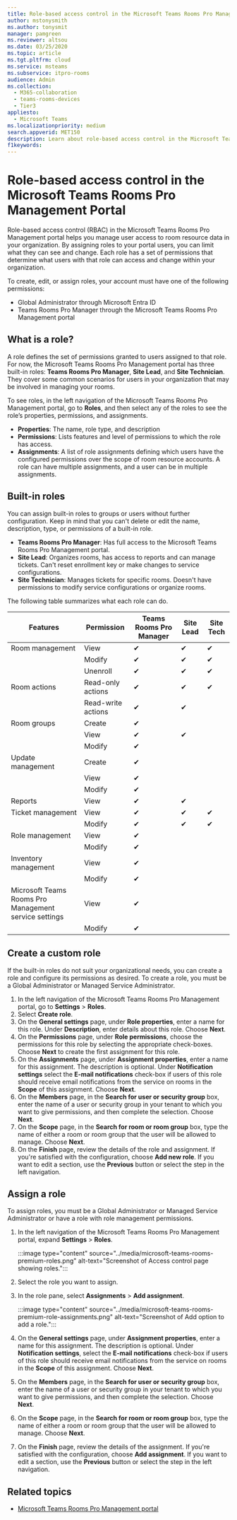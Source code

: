 ```yaml
---
title: Role-based access control in the Microsoft Teams Rooms Pro Management Portal
author: mstonysmith
ms.author: tonysmit
manager: pamgreen
ms.reviewer: altsou
ms.date: 03/25/2020
ms.topic: article
ms.tgt.pltfrm: cloud
ms.service: msteams
ms.subservice: itpro-rooms
audience: Admin
ms.collection: 
  - M365-collaboration
  - teams-rooms-devices
  - Tier3
appliesto: 
  - Microsoft Teams
ms.localizationpriority: medium
search.appverid: MET150
description: Learn about role-based access control in the Microsoft Teams Rooms Pro Management Portal.
f1keywords: 
---
```


# Role-based access control in the Microsoft Teams Rooms Pro Management Portal

Role-based access control (RBAC) in the Microsoft Teams Rooms Pro Management portal helps you manage user access to room resource data in your organization. By assigning roles to your portal users, you can limit what they can see and change. Each role has a set of permissions that determine what users with that role can access and change within your organization.

To create, edit, or assign roles, your account must have one of the following permissions:

- Global Administrator through Microsoft Entra ID
- Teams Rooms Pro Manager through the Microsoft Teams Rooms Pro Management portal

## What is a role?

A role defines the set of permissions granted to users assigned to that role. For now, the Microsoft Teams Rooms Pro Management portal has three built-in roles: **Teams Rooms Pro Manager**, **Site Lead**, and **Site Technician**. They cover some common scenarios for users in your organization that may be involved in managing your rooms.

To see roles, in the left navigation of the Microsoft Teams Rooms Pro Management portal, go to **Roles**, and then select any of the roles to see the role’s properties, permissions, and assignments.  

- **Properties**: The name, role type, and description
- **Permissions**: Lists features and level of permissions to which the role has access.
- **Assignments**: A list of role assignments defining which users have the configured permissions over the scope of room resource accounts. A role can have multiple assignments, and a user can be in multiple assignments.

## Built-in roles

You can assign built-in roles to groups or users without further configuration. Keep in mind that you can't delete or edit the name, description, type, or permissions of a built-in role.

- **Teams Rooms Pro Manager**: Has full access to the Microsoft Teams Rooms Pro Management portal.
- **Site Lead**: Organizes rooms, has access to reports and can manage tickets. Can't reset enrollment key or make changes to service configurations.  
- **Site Technician**: Manages tickets for specific rooms. Doesn't have permissions to modify service configurations or organize rooms.

The following table summarizes what each role can do.

|Features |Permission |Teams Rooms Pro Manager  |Site Lead  |Site Tech  |
|---------|---------|---------|---------|---------|
|Room management     |View        |&#10004;           |&#10004;           |&#10004;  |
|    |Modify         |&#10004;           |&#10004;           |&#10004; |
|    |Unenroll         |&#10004;           |&#10004;           |&#10004; |
|Room actions    |Read-only actions         |&#10004;           |&#10004;           |&#10004;  |
|    |Read-write actions         |&#10004;           |&#10004;         ||
|Room groups   |Create         |&#10004;           |           ||
|    |View       |&#10004;          |&#10004;           ||
|    |Modify         |&#10004;           |           ||
|Update management    |Create         |&#10004;           |           ||
|    |View         |&#10004;           |           ||
|    |Modify         |&#10004;           |           ||
|Reports   |View        |&#10004;           |&#10004;           ||
|Ticket management   |View         |&#10004;           |&#10004;           |&#10004;  |
|    |Modify        |&#10004;           |&#10004;           |&#10004;  |
|Role management    |View         |&#10004;           |         ||
|    |Modify         |&#10004;           |         ||
|Inventory management    |View         |&#10004;           |         ||
|    |Modify         |&#10004;           |         ||
|Microsoft Teams Rooms Pro Management service settings    |View         |&#10004;           |         ||
|    |Modify        |&#10004;           |         ||
## Create a custom role

If the built-in roles do not suit your organizational needs, you can create a role and configure its permissions as desired. To create a role, you must be a Global Administrator or Managed Service Administrator. 

1. In the left navigation of the Microsoft Teams Rooms Pro Management portal, go to **Settings** > **Roles**.
2. Select **Create role**.
3. On the **General settings** page, under **Role properties**, enter a name for this role. Under **Description**, enter details about this role. Choose **Next**.
4. On the **Permissions** page, under **Role permissions**, choose the permissions for this role by selecting the appropriate check-boxes. Choose **Next** to create the first assignment for this role.
5. On the **Assignments** page, under **Assignment properties**, enter a name for this assignment. The description is optional. Under **Notification settings** select the **E-mail notifications** check-box if users of this role should receive email notifications from the service on rooms in the **Scope** of this assignment. Choose **Next**.
6. On the **Members** page, in the **Search for user or security group** box, enter the name of a user or security group in your tenant to which you want to give permissions, and then complete the selection. Choose **Next**. 
7. On the **Scope** page, in the **Search for room or room group** box, type the name of either a room or room group that the user will be allowed to manage. Choose **Next**.
8. On the **Finish** page, review the details of the role and assignment. If you're satisfied with the configuration, choose **Add new role**. If you want to edit a section, use the **Previous** button or select the step in the left navigation.  

## Assign a role

To assign roles, you must be a Global Administrator or Managed Service Administrator or have a role with role management permissions.

1. In the left navigation of the Microsoft Teams Rooms Pro Management portal, expand **Settings** > **Roles**.

    :::image type="content" source="../media/microsoft-teams-rooms-premium-roles.png" alt-text="Screenshot of Access control page showing roles.":::

2. Select the role you want to assign.
3. In the role pane, select **Assignments** > **Add assignment**.

    :::image type="content" source="../media/microsoft-teams-rooms-premium-role-assignments.png" alt-text="Screenshot of Add option to add a role.":::

4. On the **General settings** page, under **Assignment properties**, enter a name for this assignment. The description is optional. Under **Notification settings**, select the **E-mail notifications** check-box if users of this role should receive email notifications from the service on rooms in the **Scope** of this assignment. Choose **Next**. 
5. On the **Members** page, in the **Search for user or security group** box, enter the name of a user or security group in your tenant to which you want to give permissions, and then complete the selection. Choose **Next**. 
6. On the **Scope** page, in the **Search for room or room group** box, type the name of either a room or room group that the user will be allowed to manage. Choose **Next**.
7. On the **Finish** page, review the details of the assignment. If you're satisfied with the configuration, choose **Add assignment**. If you want to edit a section, use the **Previous** button or select the step in the left navigation.  

## Related topics

- [Microsoft Teams Rooms Pro Management portal](rooms-pro-management.md)

